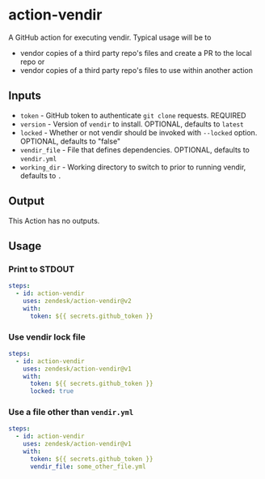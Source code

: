 # action-vendir

A GitHub action for executing vendir. Typical usage will be to 
* vendor copies of a third party repo's files and create a PR to the local repo
or
* vendor copies of a third party repo's files to use within another action

## Inputs

* `token` - GitHub token to authenticate `git clone` requests. REQUIRED
* `version` - Version of `vendir` to install. OPTIONAL, defaults to `latest`
* `locked` - Whether or not vendir should be invoked with `--locked` option.
OPTIONAL, defaults to "false"
* `vendir_file` - File that defines dependencies. OPTIONAL, defaults to
`vendir.yml`
* `working_dir` - Working directory to switch to prior to running vendir, 
defaults to `.`


## Output

This Action has no outputs.

## Usage

### Print to STDOUT

```yaml
steps:
  - id: action-vendir
    uses: zendesk/action-vendir@v2
    with:
      token: ${{ secrets.github_token }}
```

### Use vendir lock file

```yaml
steps:
  - id: action-vendir
    uses: zendesk/action-vendir@v1
    with:
      token: ${{ secrets.github_token }}
      locked: true
```

### Use a file other than `vendir.yml`

```yaml
steps:
  - id: action-vendir
    uses: zendesk/action-vendir@v1
    with:
      token: ${{ secrets.github_token }}
      vendir_file: some_other_file.yml
```